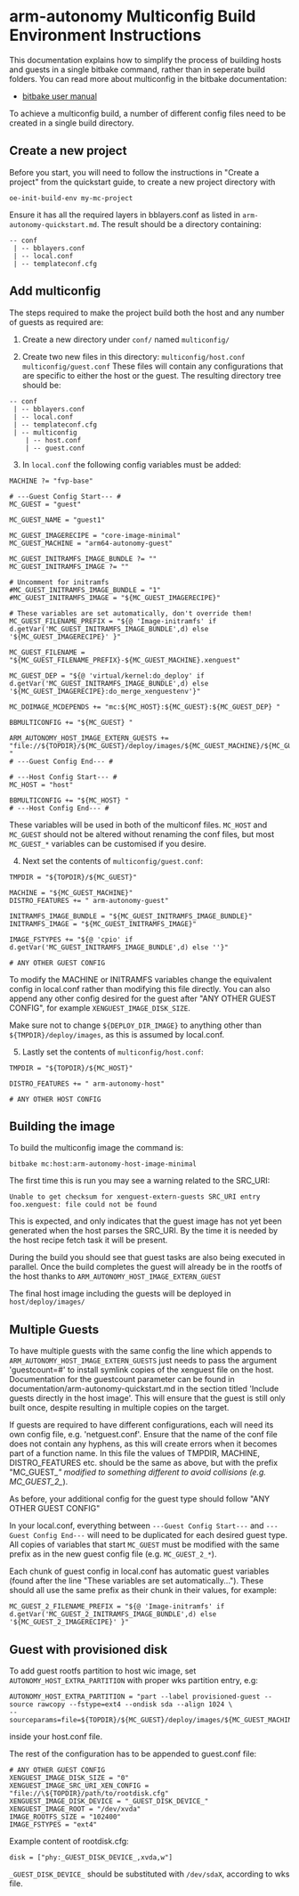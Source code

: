 arm-autonomy Multiconfig Build Environment Instructions
==================

This documentation explains how to simplify the process of building hosts
and guests in a single bitbake command, rather than in seperate build
folders. You can read more about multiconfig in the bitbake documentation:

 - [bitbake user manual](https://www.yoctoproject.org/docs/latest/bitbake-user-manual/bitbake-user-manual.html)

To achieve a multiconfig build, a number of different config files need to
be created in a single build directory.

Create a new project
----------------

Before you start, you will need to follow the instructions in
"Create a project" from the quickstart guide, to create a new project
directory with
  ```
  oe-init-build-env my-mc-project
  ```
Ensure it has all the required layers in bblayers.conf as listed in
`arm-autonomy-quickstart.md`. The result should be a directory containing:

```
-- conf
 | -- bblayers.conf
 | -- local.conf
 | -- templateconf.cfg
```

Add multiconfig
----------------

The steps required to make the project build both the host and any
number of guests as required are:

1. Create a new directory under `conf/` named `multiconfig/`

2. Create two new files in this directory:
`multiconfig/host.conf`
`multiconfig/guest.conf`
These files will contain any configurations that are specific to either the
host or the guest. The resulting directory tree should be:

```
-- conf
 | -- bblayers.conf
 | -- local.conf
 | -- templateconf.cfg
 | -- multiconfig
    | -- host.conf
    | -- guest.conf
```

3. In `local.conf` the following config variables must be added:

```
MACHINE ?= "fvp-base"

# ---Guest Config Start--- #
MC_GUEST = "guest"

MC_GUEST_NAME = "guest1"

MC_GUEST_IMAGERECIPE = "core-image-minimal"
MC_GUEST_MACHINE = "arm64-autonomy-guest"

MC_GUEST_INITRAMFS_IMAGE_BUNDLE ?= ""
MC_GUEST_INITRAMFS_IMAGE ?= ""

# Uncomment for initramfs
#MC_GUEST_INITRAMFS_IMAGE_BUNDLE = "1"
#MC_GUEST_INITRAMFS_IMAGE = "${MC_GUEST_IMAGERECIPE}"

# These variables are set automatically, don't override them!
MC_GUEST_FILENAME_PREFIX = "${@ 'Image-initramfs' if d.getVar('MC_GUEST_INITRAMFS_IMAGE_BUNDLE',d) else '${MC_GUEST_IMAGERECIPE}' }"

MC_GUEST_FILENAME = "${MC_GUEST_FILENAME_PREFIX}-${MC_GUEST_MACHINE}.xenguest"

MC_GUEST_DEP = "${@ 'virtual/kernel:do_deploy' if d.getVar('MC_GUEST_INITRAMFS_IMAGE_BUNDLE',d) else '${MC_GUEST_IMAGERECIPE}:do_merge_xenguestenv'}"

MC_DOIMAGE_MCDEPENDS += "mc:${MC_HOST}:${MC_GUEST}:${MC_GUEST_DEP} "

BBMULTICONFIG += "${MC_GUEST} "

ARM_AUTONOMY_HOST_IMAGE_EXTERN_GUESTS += "file://${TOPDIR}/${MC_GUEST}/deploy/images/${MC_GUEST_MACHINE}/${MC_GUEST_FILENAME};guestname=${MC_GUEST_NAME} "
# ---Guest Config End--- #

# ---Host Config Start--- #
MC_HOST = "host"

BBMULTICONFIG += "${MC_HOST} "
# ---Host Config End--- #
```

These variables will be used in both of the multiconf files. `MC_HOST` and
`MC_GUEST` should not be altered without renaming the conf files, but most
`MC_GUEST_*` variables can be customised if you desire.

4. Next set the contents of `multiconfig/guest.conf`:

```
TMPDIR = "${TOPDIR}/${MC_GUEST}"

MACHINE = "${MC_GUEST_MACHINE}"
DISTRO_FEATURES += " arm-autonomy-guest"

INITRAMFS_IMAGE_BUNDLE = "${MC_GUEST_INITRAMFS_IMAGE_BUNDLE}"
INITRAMFS_IMAGE = "${MC_GUEST_INITRAMFS_IMAGE}"

IMAGE_FSTYPES += "${@ 'cpio' if d.getVar('MC_GUEST_INITRAMFS_IMAGE_BUNDLE',d) else ''}"

# ANY OTHER GUEST CONFIG
```

To modify the MACHINE or INITRAMFS variables change the equivalent
config in local.conf rather than modifying this file directly. You can also
append any other config desired for the guest after "ANY OTHER GUEST CONFIG",
for example `XENGUEST_IMAGE_DISK_SIZE`.

Make sure not to change `${DEPLOY_DIR_IMAGE}` to anything other than
`${TMPDIR}/deploy/images`, as this is assumed by local.conf.

5. Lastly set the contents of `multiconfig/host.conf`:

```
TMPDIR = "${TOPDIR}/${MC_HOST}"

DISTRO_FEATURES += " arm-autonomy-host"

# ANY OTHER HOST CONFIG
```

Building the image
----------------

To build the multiconfig image the command is:
```
bitbake mc:host:arm-autonomy-host-image-minimal
```

The first time this is run you may see a warning related to the SRC_URI:
```
Unable to get checksum for xenguest-extern-guests SRC_URI entry foo.xenguest: file could not be found
```

This is expected, and only indicates that the guest image has not yet been
generated when the host parses the SRC_URI. By the time it is needed by the
host recipe fetch task it will be present.

During the build you should see that guest tasks are also being executed in
parallel. Once the build completes the guest will already be in the rootfs of
the host thanks to `ARM_AUTONOMY_HOST_IMAGE_EXTERN_GUEST`

The final host image including the guests will be deployed in
`host/deploy/images/`


Multiple Guests
----------------

To have multiple guests with the same config the line which appends to
`ARM_AUTONOMY_HOST_IMAGE_EXTERN_GUESTS` just needs to pass the argument
'guestcount=#' to install symlink copies of the xenguest file on the host.
Documentation for the guestcount parameter can be found in
documentation/arm-autonomy-quickstart.md in the section titled
'Include guests directly in the host image'. This will ensure that the guest
is still only built once, despite resulting in multiple copies on the target.

If guests are required to have different configurations, each will need its own
config file, e.g. 'netguest.conf'. Ensure that the name of the conf file does
not contain any hyphens, as this will create errors when it becomes part of a
function name. In this file the values of TMPDIR, MACHINE, DISTRO_FEATURES etc.
should be the same as above, but with the prefix "MC_GUEST_*" modified to
something different to avoid collisions (e.g. MC_GUEST_2_*).

As before, your additional config for the guest type should
follow "ANY OTHER GUEST CONFIG"

In your local.conf, everything between `---Guest Config Start---` and
`---Guest Config End---` will need to be duplicated for each desired guest type.
All copies of variables that start `MC_GUEST` must be modified with the same
prefix as in the new guest config file (e.g. `MC_GUEST_2_*`).

Each chunk of guest config in local.conf has automatic guest variables
(found after the line "These variables are set automatically...").
These should all use the same prefix as their chunk in their values,
for example:
```
MC_GUEST_2_FILENAME_PREFIX = "${@ 'Image-initramfs' if d.getVar('MC_GUEST_2_INITRAMFS_IMAGE_BUNDLE',d) else '${MC_GUEST_2_IMAGERECIPE}' }"
```

Guest with provisioned disk
----------------

To add guest rootfs partition to host wic image,
set `AUTONOMY_HOST_EXTRA_PARTITION` with proper wks partition entry, e.g:

```
AUTONOMY_HOST_EXTRA_PARTITION = "part --label provisioned-guest --source rawcopy --fstype=ext4 --ondisk sda --align 1024 \
--sourceparams=file=${TOPDIR}/${MC_GUEST}/deploy/images/${MC_GUEST_MACHINE}/${MC_GUEST_FILENAME_PREFIX}-${MC_GUEST_MACHINE}.ext4"
```

inside your host.conf file.

The rest of the configuration has to be appended to guest.conf file:

```
# ANY OTHER GUEST CONFIG
XENGUEST_IMAGE_DISK_SIZE = "0"
XENGUEST_IMAGE_SRC_URI_XEN_CONFIG = "file://\${TOPDIR}/path/to/rootdisk.cfg"
XENGUEST_IMAGE_DISK_DEVICE = "_GUEST_DISK_DEVICE_"
XENGUEST_IMAGE_ROOT = "/dev/xvda"
IMAGE_ROOTFS_SIZE = "102400"
IMAGE_FSTYPES = "ext4"
```

Example content of rootdisk.cfg:

```
disk = ["phy:_GUEST_DISK_DEVICE_,xvda,w"]
```

`_GUEST_DISK_DEVICE_` should be substituted with `/dev/sdaX`,
according to wks file.
